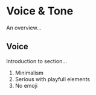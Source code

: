 # Voice & Tone

An overview…

## Voice

Introduction to section…

1. Minimalism
2. Serious with playfull elements
3. No emoji
